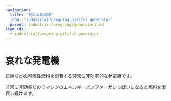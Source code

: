 ```yaml
---
navigation:
  title: "哀れな発電機"
  icon: "industrialforegoing:pitiful_generator"
  parent: industrialforegoing:generators.md
item_ids:
  - industrialforegoing:pitiful_generator
---
```


# 哀れな発電機

石炭などの可燃性燃料を消費する非常に非効率的な発電機です。

非常に非効率なのでマシンのエネルギーバッファーがいっぱいになると燃料を消費し続けます。



<Recipe id="industrialforegoing:pitiful_generator" />

